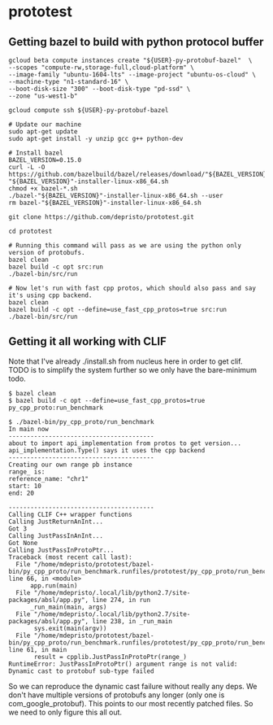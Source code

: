 # prototest

## Getting bazel to build with python protocol buffer

```shell
gcloud beta compute instances create "${USER}-py-protobuf-bazel"  \
--scopes "compute-rw,storage-full,cloud-platform" \
--image-family "ubuntu-1604-lts" --image-project "ubuntu-os-cloud" \
--machine-type "n1-standard-16" \
--boot-disk-size "300" --boot-disk-type "pd-ssd" \
--zone "us-west1-b"

gcloud compute ssh ${USER}-py-protobuf-bazel

# Update our machine
sudo apt-get update
sudo apt-get install -y unzip gcc g++ python-dev

# Install bazel
BAZEL_VERSION=0.15.0
curl -L -O https://github.com/bazelbuild/bazel/releases/download/"${BAZEL_VERSION}"/bazel-"${BAZEL_VERSION}"-installer-linux-x86_64.sh
chmod +x bazel-*.sh
./bazel-"${BAZEL_VERSION}"-installer-linux-x86_64.sh --user
rm bazel-"${BAZEL_VERSION}"-installer-linux-x86_64.sh

git clone https://github.com/depristo/prototest.git

cd prototest

# Running this command will pass as we are using the python only version of protobufs.
bazel clean
bazel build -c opt src:run
./bazel-bin/src/run

# Now let's run with fast cpp protos, which should also pass and say it's using cpp backend.
bazel clean
bazel build -c opt --define=use_fast_cpp_protos=true src:run
./bazel-bin/src/run
```

## Getting it all working with CLIF

Note that I've already ./install.sh from nucleus here in order to get clif. TODO is to simplify the system further so we only have the bare-minimum todo.

```
$ bazel clean
$ bazel build -c opt --define=use_fast_cpp_protos=true py_cpp_proto:run_benchmark

$ ./bazel-bin/py_cpp_proto/run_benchmark
In main now
----------------------------------------
about to import api_implementation from protos to get version...
api_implementation.Type() says it uses the cpp backend
----------------------------------------
Creating our own range pb instance
range_ is:
reference_name: "chr1"
start: 10
end: 20

----------------------------------------
Calling CLIF C++ wrapper functions
Calling JustReturnAnInt...
Got 3
Calling JustPassInAnInt...
Got None
Calling JustPassInProtoPtr...
Traceback (most recent call last):
  File "/home/mdepristo/prototest/bazel-bin/py_cpp_proto/run_benchmark.runfiles/prototest/py_cpp_proto/run_benchmark.py", line 66, in <module>
      app.run(main)
  File "/home/mdepristo/.local/lib/python2.7/site-packages/absl/app.py", line 274, in run
      _run_main(main, args)
  File "/home/mdepristo/.local/lib/python2.7/site-packages/absl/app.py", line 238, in _run_main
       sys.exit(main(argv))
  File "/home/mdepristo/prototest/bazel-bin/py_cpp_proto/run_benchmark.runfiles/prototest/py_cpp_proto/run_benchmark.py", line 61, in main
       result = cpplib.JustPassInProtoPtr(range_)
RuntimeError: JustPassInProtoPtr() argument range is not valid: Dynamic cast to protobuf sub-type failed
```

So we can reproduce the dynamic cast failure without really any deps. We don't have multiple versions of protobufs any longer (only one is com_google_protobuf). This points to our most recently patched files. So we need to only figure this all out.